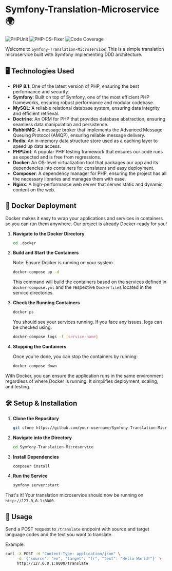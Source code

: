 # Symfony-Translation-Microservice 🌍

![PHPUnit](https://img.shields.io/badge/PHPUnit-Tests-green.svg)
![PHP-CS-Fixer](https://img.shields.io/badge/PHP--CS--Fixer-Coding%20Standards-blue.svg)
![Code Coverage](https://img.shields.io/badge/Code%20Coverage-Enabled-brightgreen.svg)


Welcome to `Symfony-Translation-Microservice`! This is a simple translation microservice built with Symfony implementing DDD architecture.

## 🖥️ Technologies Used

- **PHP 8.1**: One of the latest version of PHP, ensuring the best performance and security.
- **Symfony**: Built on top of Symfony, one of the most efficient PHP frameworks, ensuring robust performance and modular codebase.
- **MySQL**: A reliable relational database system, ensuring data integrity and efficient retrieval.
- **Doctrine**: An ORM for PHP that provides database abstraction, ensuring seamless data manipulation and persistence.
- **RabbitMQ**: A message broker that implements the Advanced Message Queuing Protocol (AMQP), ensuring reliable message delivery.
- **Redis**: An in-memory data structure store used as a caching layer to speed up data access.
- **PHPUnit**: A popular PHP testing framework that ensures our code runs as expected and is free from regressions.
- **Docker**: An OS-level virtualization tool that packages our app and its dependencies into containers for consistent and easy deployment.
- **Composer**: A dependency manager for PHP, ensuring the project has all the necessary libraries and manages them with ease.
- **Nginx**: A high-performance web server that serves static and dynamic content on the web.

## 🐳 Docker Deployment

Docker makes it easy to wrap your applications and services in containers so you can run them anywhere. Our project is already Docker-ready for you!

1. **Navigate to the Docker Directory**

    ```bash
    cd .docker
    ```

2. **Build and Start the Containers**

   Note: Ensure Docker is running on your system.

    ```bash
    docker-compose up -d
    ```

   This command will build the containers based on the services defined in `docker-compose.yml` and the respective `Dockerfile`s located in the service directories.

3. **Check the Running Containers**

    ```bash
    docker ps
    ```

   You should see your services running. If you face any issues, logs can be checked using:

    ```bash
    docker-compose logs -f [service-name]
    ```

4. **Stopping the Containers**

   Once you're done, you can stop the containers by running:

    ```bash
    docker-compose down
    ```

With Docker, you can ensure the application runs in the same environment regardless of where Docker is running. It simplifies deployment, scaling, and testing.



## 🛠 Setup & Installation

1. **Clone the Repository**
    ```bash
    git clone https://github.com/your-username/Symfony-Translation-Microservice.git
    ```

2. **Navigate into the Directory**
    ```bash
    cd Symfony-Translation-Microservice
    ```

3. **Install Dependencies**
    ```bash
    composer install
    ```

4. **Run the Service**
    ```bash
    symfony server:start
    ```

That's it! Your translation microservice should now be running on `http://127.0.0.1:8000`.

## 📝 Usage

Send a POST request to `/translate` endpoint with source and target language codes and the text you want to translate.

Example:
```bash
curl -X POST -H "Content-Type: application/json" \
     -d '{"source": "en", "target": "fr", "text": "Hello World!"}' \
     http://127.0.0.1:8000/translate
